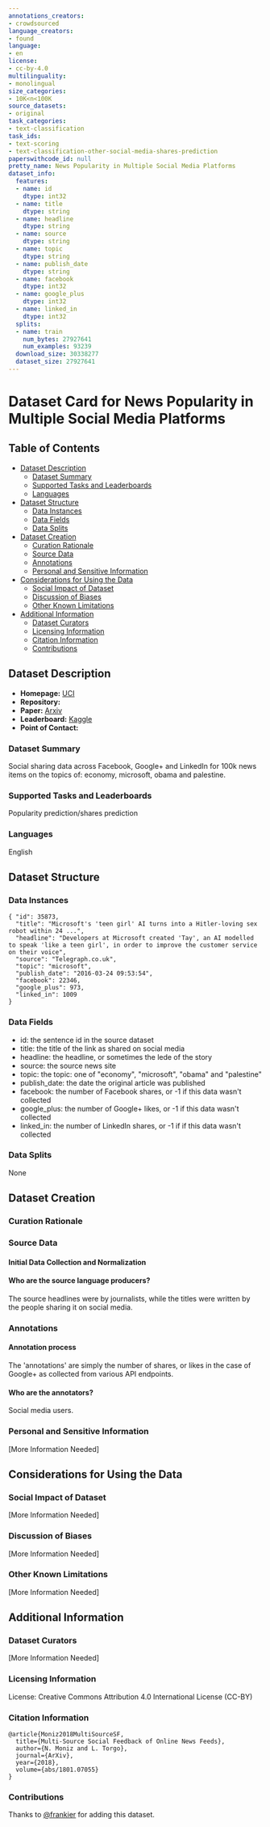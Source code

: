 ```yaml
---
annotations_creators:
- crowdsourced
language_creators:
- found
language:
- en
license:
- cc-by-4.0
multilinguality:
- monolingual
size_categories:
- 10K<n<100K
source_datasets:
- original
task_categories:
- text-classification
task_ids:
- text-scoring
- text-classification-other-social-media-shares-prediction
paperswithcode_id: null
pretty_name: News Popularity in Multiple Social Media Platforms
dataset_info:
  features:
  - name: id
    dtype: int32
  - name: title
    dtype: string
  - name: headline
    dtype: string
  - name: source
    dtype: string
  - name: topic
    dtype: string
  - name: publish_date
    dtype: string
  - name: facebook
    dtype: int32
  - name: google_plus
    dtype: int32
  - name: linked_in
    dtype: int32
  splits:
  - name: train
    num_bytes: 27927641
    num_examples: 93239
  download_size: 30338277
  dataset_size: 27927641
---
```


# Dataset Card for News Popularity in Multiple Social Media Platforms

## Table of Contents
- [Dataset Description](#dataset-description)
  - [Dataset Summary](#dataset-summary)
  - [Supported Tasks and Leaderboards](#supported-tasks-and-leaderboards)
  - [Languages](#languages)
- [Dataset Structure](#dataset-structure)
  - [Data Instances](#data-instances)
  - [Data Fields](#data-fields)
  - [Data Splits](#data-splits)
- [Dataset Creation](#dataset-creation)
  - [Curation Rationale](#curation-rationale)
  - [Source Data](#source-data)
  - [Annotations](#annotations)
  - [Personal and Sensitive Information](#personal-and-sensitive-information)
- [Considerations for Using the Data](#considerations-for-using-the-data)
  - [Social Impact of Dataset](#social-impact-of-dataset)
  - [Discussion of Biases](#discussion-of-biases)
  - [Other Known Limitations](#other-known-limitations)
- [Additional Information](#additional-information)
  - [Dataset Curators](#dataset-curators)
  - [Licensing Information](#licensing-information)
  - [Citation Information](#citation-information)
  - [Contributions](#contributions)

## Dataset Description

- **Homepage:** [UCI](https://archive.ics.uci.edu/ml/datasets/News+Popularity+in+Multiple+Social+Media+Platforms)
- **Repository:**
- **Paper:** [Arxiv](https://arxiv.org/abs/1801.07055)
- **Leaderboard:** [Kaggle](https://www.kaggle.com/nikhiljohnk/news-popularity-in-multiple-social-media-platforms/code)
- **Point of Contact:**

### Dataset Summary

Social sharing data across Facebook, Google+ and LinkedIn for 100k news items on the topics of: economy, microsoft, obama and palestine.

### Supported Tasks and Leaderboards

Popularity prediction/shares prediction

### Languages

English

## Dataset Structure

### Data Instances

```
{ "id": 35873,
  "title": "Microsoft's 'teen girl' AI turns into a Hitler-loving sex robot within 24 ...",
  "headline": "Developers at Microsoft created 'Tay', an AI modelled to speak 'like a teen girl', in order to improve the customer service on their voice",
  "source": "Telegraph.co.uk",
  "topic": "microsoft",
  "publish_date": "2016-03-24 09:53:54",
  "facebook": 22346,
  "google_plus": 973,
  "linked_in": 1009
}
```

### Data Fields

- id: the sentence id in the source dataset
- title: the title of the link as shared on social media
- headline: the headline, or sometimes the lede of the story
- source: the source news site
- topic: the topic: one of "economy", "microsoft", "obama" and "palestine"
- publish_date: the date the original article was published
- facebook: the number of Facebook shares, or -1 if this data wasn't collected
- google_plus: the number of Google+ likes, or -1 if this data wasn't collected
- linked_in: the number of LinkedIn shares, or -1 if if this data wasn't collected

### Data Splits

None

## Dataset Creation

### Curation Rationale

### Source Data

#### Initial Data Collection and Normalization

#### Who are the source language producers?

The source headlines were by journalists, while the titles were written by the
people sharing it on social media.

### Annotations

#### Annotation process

The 'annotations' are simply the number of shares, or likes in the case of
Google+ as collected from various API endpoints.

#### Who are the annotators?

Social media users.

### Personal and Sensitive Information

[More Information Needed]

## Considerations for Using the Data

### Social Impact of Dataset

[More Information Needed]

### Discussion of Biases

[More Information Needed]

### Other Known Limitations

[More Information Needed]

## Additional Information

### Dataset Curators

[More Information Needed]

### Licensing Information

License: Creative Commons Attribution 4.0 International License (CC-BY)

### Citation Information

```
@article{Moniz2018MultiSourceSF,
  title={Multi-Source Social Feedback of Online News Feeds},
  author={N. Moniz and L. Torgo},
  journal={ArXiv},
  year={2018},
  volume={abs/1801.07055}
}
```

### Contributions

Thanks to [@frankier](https://github.com/frankier) for adding this dataset.